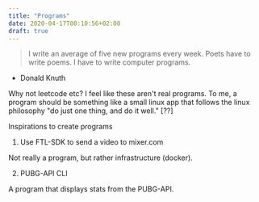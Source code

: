 ```yaml
---
title: "Programs"
date: 2020-04-17T00:10:56+02:00
draft: true
---
```


> I write an average of five new programs every week. Poets have to write poems. I have to write computer programs.
- Donald Knuth

Why not leetcode etc? I feel like these aren't real programs. To me, a program should be something like a small linux app that follows the linux philosophy "do just one thing, and do it well." [??]

Inspirations to create programs

1. Use FTL-SDK to send a video to mixer.com

Not really a program, but rather infrastructure (docker).

2. PUBG-API CLI

A program that displays stats from the PUBG-API.

